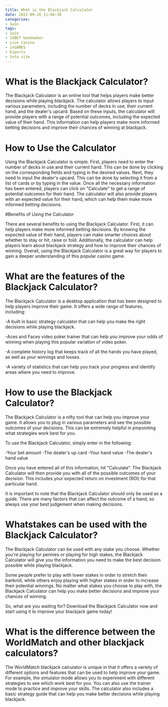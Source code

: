 ```yaml
---
title: What is the Blackjack Calculator
date: 2022-09-26 11:04:39
categories:
- 1win
tags:
- 1win
- 1XBET bookmaker
- Live Casino
- 1xGAMES
- Esports
- toto site
---
```



#  What is the Blackjack Calculator?

The Blackjack Calculator is an online tool that helps players make better decisions while playing blackjack. The calculator allows players to input various parameters, including the number of decks in use, their current hand, and the dealer's upcard. Based on these inputs, the calculator will provide players with a range of potential outcomes, including the expected value of their hand. This information can help players make more informed betting decisions and improve their chances of winning at blackjack.

# How to Use the Calculator

Using the Blackjack Calculator is simple. First, players need to enter the number of decks in use and their current hand. This can be done by clicking on the corresponding fields and typing in the desired values. Next, they need to input the dealer's upcard. This can be done by selecting it from a list of cards or by typing in the value. Once all the necessary information has been entered, players can click on "Calculate" to get a range of potential outcomes for their hand. The calculator will also provide players with an expected value for their hand, which can help them make more informed betting decisions.

#Benefits of Using the Calculator

There are several benefits to using the Blackjack Calculator. First, it can help players make more informed betting decisions. By knowing the expected value of their hand, players can make smarter choices about whether to stay or hit, raise or fold. Additionally, the calculator can help players learn about blackjack strategy and how to improve their chances of winning. Overall, using the Blackjack Calculator is a great way for players to gain a deeper understanding of this popular casino game.

#  What are the features of the Blackjack Calculator?

The Blackjack Calculator is a desktop application that has been designed to help players improve their game. It offers a wide range of features, including:

-A built in basic strategy calculator that can help you make the right decisions while playing blackjack.

-Aces and Faces video poker trainer that can help you improve your odds of winning when playing this popular variation of video poker.

-A complete history log that keeps track of all the hands you have played, as well as your winnings and losses.

-A variety of statistics that can help you track your progress and identify areas where you need to improve.

#  How to use the Blackjack Calculator?

The Blackjack Calculator is a nifty tool that can help you improve your game. It allows you to plug in various parameters and see the possible outcomes of your decisions. This can be extremely helpful in pinpointing what strategies work best for you.

To use the Blackjack Calculator, simply enter in the following:

-Your bet amount
-The dealer's up card
-Your hand value
-The dealer's hand value

Once you have entered all of this information, hit "Calculate". The Blackjack Calculator will then provide you with all of the possible outcomes of your decision. This includes your expected return on investment (ROI) for that particular hand.

It is important to note that the Blackjack Calculator should only be used as a guide. There are many factors that can affect the outcome of a hand, so always use your best judgement when making decisions.

#  Whatstakes can be used with the Blackjack Calculator?

The Blackjack Calculator can be used with any stake you choose. Whether you're playing for pennies or playing for high stakes, the Blackjack Calculator will give you the information you need to make the best decision possible while playing blackjack.

Some people prefer to play with lower stakes in order to stretch their bankroll, while others enjoy playing with higher stakes in order to increase their potential winnings. No matter what stakes you choose to play with, the Blackjack Calculator can help you make better decisions and improve your chances of winning.

So, what are you waiting for? Download the Blackjack Calculator now and start using it to improve your blackjack game today!

#  What is the difference between the WorldMatch and other blackjack calculators?

The WorldMatch blackjack calculator is unique in that it offers a variety of different options and features that can be used to help improve your game. For example, the simulator mode allows you to experiment with different strategies to see which work best for you. You can also use the trainer mode to practice and improve your skills. The calculator also includes a basic strategy guide that can help you make better decisions while playing blackjack.